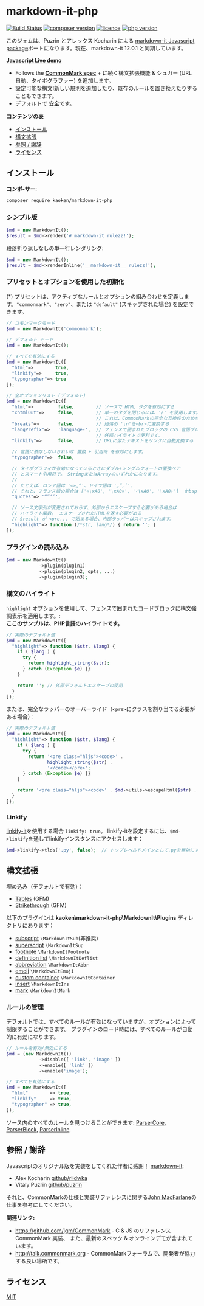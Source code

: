 # markdown-it-php

[![Build Status](https://img.shields.io/travis/markdown-it/markdown-it/master.svg?style=flat)](https://github.com/kaoken/markdown-it-php)
[![composer version](https://img.shields.io/badge/version-12.0.1.0-blue.svg)](https://github.com/kaoken/markdown-it-php)
[![licence](https://img.shields.io/badge/licence-MIT-blue.svg)](https://github.com/kaoken/markdown-it-php)
[![php version](https://img.shields.io/badge/php%20version-≧7.4.0-red.svg)](https://github.com/kaoken/markdown-it-php)


このジェムは、Puzrin とアレックス Kocharin による  [markdown-it Javascript package](https://github.com/markdown-it/markdown-it)ポートになります。現在、markdown-it 12.0.1 と同期しています。

__[Javascript Live demo](https://markdown-it.github.io)__

- Follows the __[CommonMark spec](http://spec.commonmark.org/)__ + に続く構文拡張機能 & シュガー (URL 自動、タイポグラファー) を追加します。
- 設定可能な構文!新しい規則を追加したり、既存のルールを置き換えたりすることもできます。
- デフォルトで [安全](https://github.com/markdown-it/markdown-it/tree/master/docs/security.md)です。


__コンテンツの表__

- [インストール](#インストール)
- [構文拡張](#構文拡張)
- [参照 / 謝辞](#参照--謝辞)
- [ライセンス](#ライセンス)

## インストール

**コンポ-サー**:

```bash
composer require kaoken/markdown-it-php
```


### シンプル版

```php
$md = new MarkdownIt();
$result = $md->render('# markdown-it rulezz!');
```

段落折り返しなしの単一行レンダリング:

```php
$md = new MarkdownIt();
$result = $md->renderInline('__markdown-it__ rulezz!');
```


### プリセットとオプションを使用した初期化

(*) プリセットは、アクティブなルールとオプションの組み合わせを定義します。`"commonmark"`、`"zero"`、または `"default"` (スキップされた場合) を設定できます。

```php
// コモンマークモード
$md = new MarkdownIt('commonmark');

// デフォルト モード
$md = new MarkdownIt();

// すべてを有効にする
$md = new MarkdownIt([
  "html"=>        true,
  "linkify"=>     true,
  "typographer"=> true
]);

// 全オプションリスト (デフォルト)
$md = new MarkdownIt([
  "html"=>         false,        // ソースで HTML タグを有効にする
  "xhtmlOut"=>     false,        // 単一のタグを閉じるには、'/' を使用します。(<br/>)
                                 // これは、CommonMarkの完全な互換性のためだけです。
  "breaks"=>       false,        // 段落の '\n'を<br>に変換する
  "langPrefix"=>   'language-',  // フェンスで囲まれたブロックの CSS 言語プレフィックス。
                                 // 外部ハイライトで便利です。
  "linkify"=>      false,        // URLに似たテキストをリンクに自動変換する

  // 言語に依存しないきれいな 置換 + 引用符 を有効にします。
  "typographer"=>  false,

  // タイポグラフィが有効になっているときにダブル+シングルクォートの置換ペア
  // とスマート引用符で。 StringまたはArrayのいずれかになります。
  //
  // たとえば、ロシア語は '«»„“'、ドイツ語は '„“‚‘'、
  // それと、フランス語の場合は ['«\xA0', '\xA0»', '‹\xA0', '\xA0›'] （nbspを含む）。
  "quotes"=> '“”‘’',

  // ソース文字列が変更されておらず、外部からエスケープする必要がある場合は
  // ハイライト関数。 エスケープされたHTMLを返す必要がある
  // $result が <pre... で始まる場合、内部ラッパーはスキップされます。
  "highlight"=> function (/*str, lang*/) { return ''; }
]);
```

### プラグインの読み込み

```php
$md = new MarkdownIt()
            ->plugin(plugin1)
            ->plugin(plugin2, opts, ...)
            ->plugin(plugin3);
```


### 構文のハイライト

`highlight` オプションを使用して、フェンスで囲まれたコードブロックに構文強調表示を適用します。:  
**ここのサンプルは、PHP言語のハイライトです。**

```php
// 実際のデフォルト値
$md = new MarkdownIt([
  "highlight"=> function ($str, $lang) {
    if ( $lang ) {
      try {
        return highlight_string($str);
      } catch (Exception $e) {}
    }

    return ''; // 外部デフォルトエスケープの使用
  }
]);
```

または、完全なラッパーのオーバーライド（`<pre>`にクラスを割り当てる必要がある場合）：

```php
// 実際のデフォルト値
$md = new MarkdownIt([
  "highlight"=> function ($str, $lang) {
    if ( $lang ) {
      try {
        return '<pre class="hljs"><code>' .
               highlight_string($str) .
               '</code></pre>';
      } catch (Exception $e) {}
    }

    return '<pre class="hljs"><code>' . $md->utils->escapeHtml($str) . '</code></pre>';
  }
]);
```

### Linkify

 [linkify-it](https://github.com/markdown-it/linkify-it)を使用する場合 `linkify: true`。
 linkify-itを設定するには、`$md->linkify`を通してlinkifyインスタンスにアクセスします：

```php
$md->linkify->tlds('.py', false);  // トップレベルドメインとして.pyを無効にする
```



## 構文拡張

埋め込み（デフォルトで有効）：

- [Tables](https://help.github.com/articles/organizing-information-with-tables/) (GFM)
- [Strikethrough](https://help.github.com/articles/basic-writing-and-formatting-syntax/#styling-text) (GFM)

以下のプラグインは **kaoken\markdown-it-php\MarkdownIt\Plugins** ディレクトリにあります：

- [subscript](https://github.com/markdown-it/markdown-it-sub) ``\MarkdownItSub``(非推奨)
- [superscript](https://github.com/markdown-it/markdown-it-sup) ``\MarkdownItSup``
- [footnote](https://github.com/markdown-it/markdown-it-footnote) ``\MarkdownItFootnote``
- [definition list](https://github.com/markdown-it/markdown-it-deflist) ``\MarkdownItDeflist``
- [abbreviation](https://github.com/markdown-it/markdown-it-abbr) ``\MarkdownItAbbr``
- [emoji](https://github.com/markdown-it/markdown-it-emoji) ``\MarkdownItEmoji``
- [custom container](https://github.com/markdown-it/markdown-it-container) ``\MarkdownItContainer``
- [insert](https://github.com/markdown-it/markdown-it-ins) ``\MarkdownItIns``
- [mark](https://github.com/markdown-it/markdown-it-mark) ``\MarkdownItMark``



### ルールの管理

デフォルトでは、すべてのルールが有効になっていますが、オプションによって制限することができます。
プラグインのロード時には、すべてのルールが自動的に有効になります。

```php
// ルールを有効/無効にする
$md = (new MarkdownIt())
            ->disable([ 'link', 'image' ])
            ->enable([ 'link' ])
            ->enable('image');

// すべてを有効にする
$md = new MarkdownIt([
  "html"        => true,
  "linkify"     => true,
  "typographer" => true,
]);
```

ソース内のすべてのルールを見つけることができます:
[ParserCore](src/MarkdownIt/ParserCore.php), [ParserBlock](ParserInline/ParserBlock.php),
[ParserInline](src/MarkdownIt/ParserInline.js).


## 参照 / 謝辞

Javascriptのオリジナル版を実装をしてくれた作者に感謝！ [markdown-it](https://github.com/markdown-it/markdown-it):

- Alex Kocharin [github/rlidwka](https://github.com/rlidwka)
- Vitaly Puzrin [github/puzrin](https://github.com/puzrin)

それと、CommonMarkの仕様と実装リファレンスに関する[John MacFarlane](https://github.com/jgm)の仕事を参考にしてください。

**関連リンク:**

- https://github.com/jgm/CommonMark - C & JS のリファレンス CommonMark 実装、
  また、最新のスペック & オンラインデモが含まれています。
- http://talk.commonmark.org - CommonMarkフォーラムで、開発者が協力する良い場所です。
  
## ライセンス

[MIT](https://github.com/markdown-it/markdown-it/blob/master/LICENSE)